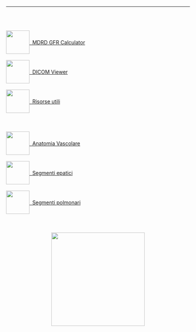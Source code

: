 <!--Nemo vir est qui mundum non reddat meliorem-->
  
  <div id="topnav"></div>
  
  <script src="../js/menu.js"></script>
  <script> menu(); </script>

<!--Nemo vir est qui mundum non reddat meliorem-->
  
  <div id="topnav"></div>
  
  <script src="../js/menu.js"></script>
  <script> menu(); </script>
  
  - - -

  <br>
  <br>
  <br>
  <div style="text-align: center;" class="usefull-links">
    <a style="text-align: center; word-break: break-word; display: flex; align-items: center;" href="https://www.mdcalc.com/mdrd-gfr-equation" target="_blank" rel="noopener noreferrer"><img src="https://sl-rad.github.io/SL-Rad-Vademecum/icons\MDCalc-logo.png" width="64px" /> &nbsp; MDRD GFR Calculator</a>
    <br>
    <a style="text-align: center; word-break: break-word; display: flex; align-items: center;" href="https://dicomviewer.net/" target="_blank" rel="noopener noreferrer"><img src="https://sl-rad.github.io/SL-Rad-Vademecum/icons\DICOM-viewer.png" width="64px" /> &nbsp; DICOM Viewer</a>
    <br>
    <a style="text-align: center; word-break: break-word; display: flex; align-items: center;" href="https://sl-rad.github.io/SL-Rad-Vademecum/risorse_utili.html"><img src="https://sl-rad.github.io/SL-Rad-Vademecum/icons\risorse-utili.png" width="64px" /> &nbsp; Risorse utili</a>
  </div>
  <br>
  <br>
  <br>
  <div style="text-align: center;" class="hot-topics">
    <a style="text-align: center; word-break: break-word; display: flex; align-items: center;" href="https://sl-rad.github.io/SL-Rad-Vademecum/anatomy/anatomia_vascolare.html"><img src="https://sl-rad.github.io/SL-Rad-Vademecum/icons\vascular.png" width="64px" /> &nbsp; Anatomia Vascolare</a>
    <br>
    <a style="text-align: center; word-break: break-word; display: flex; align-items: center;" href="https://sl-rad.github.io/SL-Rad-Vademecum/anatomy/segmenti_fegato.html"><img src="https://sl-rad.github.io/SL-Rad-Vademecum/icons\liver.png" width="64px" /> &nbsp; Segmenti epatici</a>
    <br>
    <a style="text-align: center; word-break: break-word; display: flex; align-items: center;" href="https://sl-rad.github.io/SL-Rad-Vademecum/anatomy/segmenti_polmone.html"><img src="https://sl-rad.github.io/SL-Rad-Vademecum/icons\lungs.png" width="64px" /> &nbsp; Segmenti polmonari</a>
  <br>
  <br>
  <br>
  <div style="text-align: center;" class="qr-code">
  <img src="https://sl-rad.github.io/SL-Rad-Vademecum/qr code\qr_repair_dec.png" width="256px"/>
  </div>
  